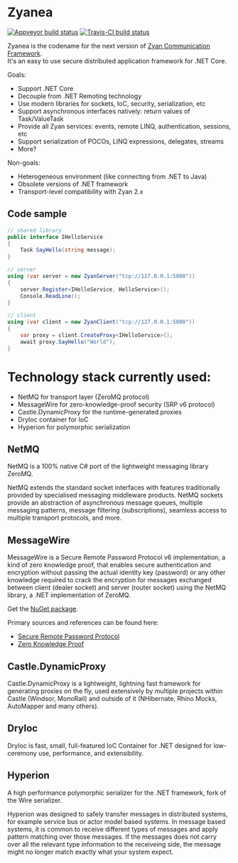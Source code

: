 # Zyanea

[![Appveyor build status](https://ci.appveyor.com/api/projects/status/by3vda06qflkufao?svg=true)](https://ci.appveyor.com/project/yallie/zyanea)
[![Travis-CI build status](https://travis-ci.org/yallie/Zyanea.svg?branch=master)](https://travis-ci.org/yallie/Zyanea)

Zyanea is the codename for the next version of [Zyan Communication Framework](http://zyan.com.de).  
It's an easy to use secure distributed application framework for .NET Core.

Goals:

- Support .NET Core
- Decouple from .NET Remoting technology
- Use modern libraries for sockets, IoC, security, serialization, etc
- Support asynchronous interfaces natively: return values of Task/ValueTask
- Provide all Zyan services: events, remote LINQ, authentication, sessions, etc
- Support serialization of POCOs, LINQ expressions, delegates, streams
- More?

Non-goals:

- Heterogeneous environment (like connecting from .NET to Java)
- Obsolete versions of .NET framework
- Transport-level compatibility with Zyan 2.x

## Code sample

```c#
// shared library
public interface IHelloService
{
    Task SayHello(string message);
}

// server
using (var server = new ZyanServer("tcp://127.0.0.1:5800"))
{
    server.Register<IHelloService, HelloService>();
    Console.ReadLine();
}

// client
using (var client = new ZyanClient("tcp://127.0.0.1:5800"))
{
    var proxy = client.CreateProxy<IHelloService>();
    await proxy.SayHello("World");
}
```

# Technology stack currently used:

- NetMQ for transport layer (ZeroMQ protocol)
- MessageWire for zero-knowledge-proof security (SRP v6 protocol)
- Castle.DynamicProxy for the runtime-generated proxies
- DryIoc container for IoC
- Hyperion for polymorphic serialization

## NetMQ

NetMQ is a 100% native C# port of the lightweight messaging library ZeroMQ.

NetMQ extends the standard socket interfaces with features traditionally 
provided by specialised messaging middleware products. NetMQ sockets provide 
an abstraction of asynchronous message queues, multiple messaging patterns,
message filtering (subscriptions), seamless access to multiple transport
protocols, and more.

## MessageWire

MessageWire is a Secure Remote Password Protocol v6 implementation, a kind of 
zero knowledge proof, that enables secure authentication and encryption without 
passing the actual identity key (password) or any other knowledge required 
to crack the encryption for messages exchanged between client (dealer socket) 
and server (router socket) using the NetMQ library, a .NET implementation of ZeroMQ.

Get the [NuGet package](https://www.nuget.org/packages/MessageWire).

Primary sources and references can be found here:

- [Secure Remote Password Protocol](https://en.wikipedia.org/wiki/Secure_Remote_Password_protocol)
- [Zero Knowledge Proof](https://en.wikipedia.org/wiki/Zero-knowledge_proof)

## Castle.DynamicProxy

Castle.DynamicProxy is a lightweight, lightning fast framework for generating 
proxies on the fly, used extensively by multiple projects within Castle (Windsor, 
MonoRail) and outside of it (NHibernate, Rhino Mocks, AutoMapper and many others).

## DryIoc

DryIoc is fast, small, full-featured IoC Container for .NET 
designed for low-ceremony use, performance, and extensibility.

## Hyperion

A high performance polymorphic serializer for the .NET framework, fork of the Wire serializer.

Hyperion was designed to safely transfer messages in distributed systems, 
for example service bus or actor model based systems. In message based systems, 
it is common to receive different types of messages and apply pattern matching 
over those messages. If the messages does not carry over all the relevant type 
information to the receiveing side, the message might no longer match exactly 
what your system expect.
